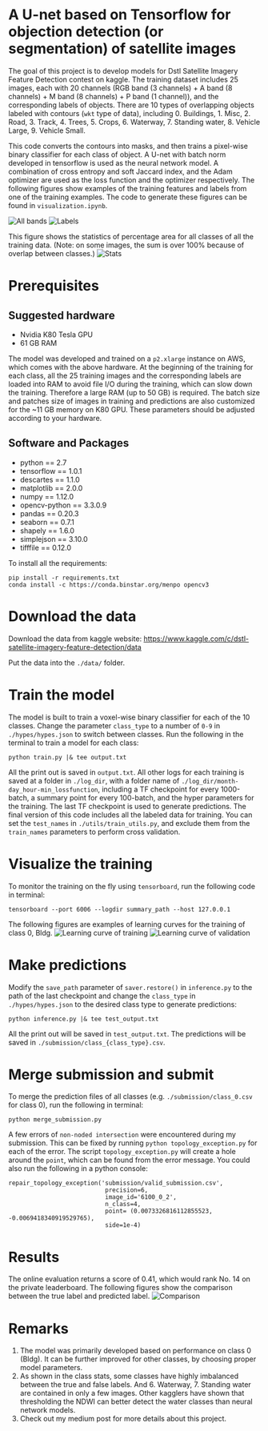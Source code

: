 # A U-net based on Tensorflow for objection detection (or segmentation) of satellite images

The goal of this project is to develop models for Dstl Satellite Imagery Feature Detection contest on kaggle. The training dataset includes 25 images, each with 20 channels (RGB band (3 channels)  + A band (8 channels) + M band (8 channels) + P band (1 channel)), and the corresponding labels of objects. There are 10 types of overlapping objects labeled with contours (`wkt` type of data), including 0. Buildings, 1. Misc, 2. Road, 3. Track, 4. Trees, 5. Crops, 6. Waterway, 7. Standing water, 8. Vehicle Large, 9. Vehicle Small.

This code converts the contours into masks, and then trains a pixel-wise binary classifier for each class of object. A U-net with batch norm developed in tensorflow is used as the neural network model. A combination of cross entropy and soft Jaccard index, and the Adam optimizer are used as the loss function and the optimizer respectively. The following figures show examples of the training features and labels from one of the training examples. The code to generate these figures can be found in `visualization.ipynb`.

![All bands](https://user-images.githubusercontent.com/6231739/29629077-8f59cdc8-8805-11e7-92d1-978bfc3b2f6d.png)
![Labels](https://user-images.githubusercontent.com/6231739/29629079-915f1f4c-8805-11e7-9c02-02e1c40500f7.png)

This figure shows the statistics of percentage area for all classes of all the training data. (Note: on some images, the sum is over 100% because of overlap between classes.)
![Stats](https://user-images.githubusercontent.com/6231739/29629084-94624fde-8805-11e7-913b-f852ec4d79f8.png)

# Prerequisites
## Suggested hardware
* Nvidia K80 Tesla GPU
* 61 GB RAM

The model was developed and trained on a `p2.xlarge` instance on AWS, which comes with the above hardware. At the beginning of the training for each class, all the 25 training images and the corresponding labels are loaded into RAM to avoid file  I/O during the training, which can slow down the training. Therefore a large RAM (up to 50 GB) is required. The batch size and patches size of images in training and predictions are also customized for the ~11 GB memory on K80 GPU. These parameters should be adjusted according to your hardware.

## Software and Packages
* python == 2.7
* tensorflow == 1.0.1
* descartes == 1.1.0
* matplotlib == 2.0.0
* numpy == 1.12.0
* opencv-python == 3.3.0.9
* pandas == 0.20.3
* seaborn == 0.7.1
* shapely == 1.6.0
* simplejson == 3.10.0
* tifffile == 0.12.0

To install all the requirements:
```
pip install -r requirements.txt
conda install -c https://conda.binstar.org/menpo opencv3
```


# Download the data

Download the data from kaggle website: https://www.kaggle.com/c/dstl-satellite-imagery-feature-detection/data

Put the data into the `./data/` folder.

# Train the model
The model is built to train a voxel-wise binary classifier for each of the 10 classes. Change the parameter `class_type` to a number of `0-9` in `./hypes/hypes.json` to switch between classes. Run the following in the terminal to train a model for each class:
```
python train.py |& tee output.txt
```
All the print out is saved in `output.txt`. All other logs for each training is saved at a folder in `./log_dir`, with a folder name of `./log_dir/month-day_hour-min_lossfunction`, including a TF checkpoint for every 1000-batch, a summary point for every 100-batch, and the hyper parameters for the training. The last TF checkpoint is used to generate predictions.
The final version of this code includes all the labeled data for training. You can set the `test_names` in `./utils/train_utils.py`, and exclude them from the `train_names` parameters to perform cross validation.

# Visualize the training
To monitor the training on the fly using `tensorboard`, run the following code in terminal:
```
tensorboard --port 6006 --logdir summary_path --host 127.0.0.1
```
The following figures are examples of learning curves for the training of class 0, Bldg.
![Learning curve of training](https://user-images.githubusercontent.com/6231739/29622323-1a8557e2-87f1-11e7-9110-96f7a9a2a4ef.png)
![Learning curve of validation](https://user-images.githubusercontent.com/6231739/29622328-1d16a7cc-87f1-11e7-8137-4cd07c1d9af7.png)

# Make predictions
Modify the `save_path` parameter of `saver.restore()` in `inference.py` to the path of the last checkpoint and change the `class_type` in `./hypes/hypes.json` to the desired class type to generate predictions:
```
python inference.py |& tee test_output.txt
```
All the print out will be saved in `test_output.txt`. The predictions will be saved in `./submission/class_{class_type}.csv`.

# Merge submission and submit
To merge the prediction files of all classes (e.g. `./submission/class_0.csv` for class 0), run the following in terminal:
```
python merge_submission.py
```
A few errors of `non-noded intersection` were encountered during my submission. This can be fixed by running `python topology_exception.py` for each of the error. The script `topology_exception.py` will create a hole around the `point`, which can be found from the error message. You could also run the following in a python console:

```
repair_topology_exception('submission/valid_submission.csv', 
                           precision=6, 
                           image_id='6100_0_2',
                           n_class=4,
                           point= (0.0073326816112855523, -0.0069418340919529765),
                           side=1e-4)
```
# Results
The online evaluation returns a score of 0.41, which would rank No. 14 on the private leaderboard. The following figures show the comparison between the true label and predicted label.
![Comparison](https://user-images.githubusercontent.com/6231739/29648659-4b9e8526-885d-11e7-90f3-43a602c1277a.png)

# Remarks
1. The model was primarily developed based on performance on class 0 (Bldg). It can be further improved for other classes, by choosing proper model parameters.
2. As shown in the class stats, some classes have highly imbalanced between the true and false labels. And 6. Waterway, 7. Standing water are contained in only a few images. Other kagglers have shown that thresholding the NDWI can better detect the water classes than neural network models.
3. Check out my medium post for more details about this project.
